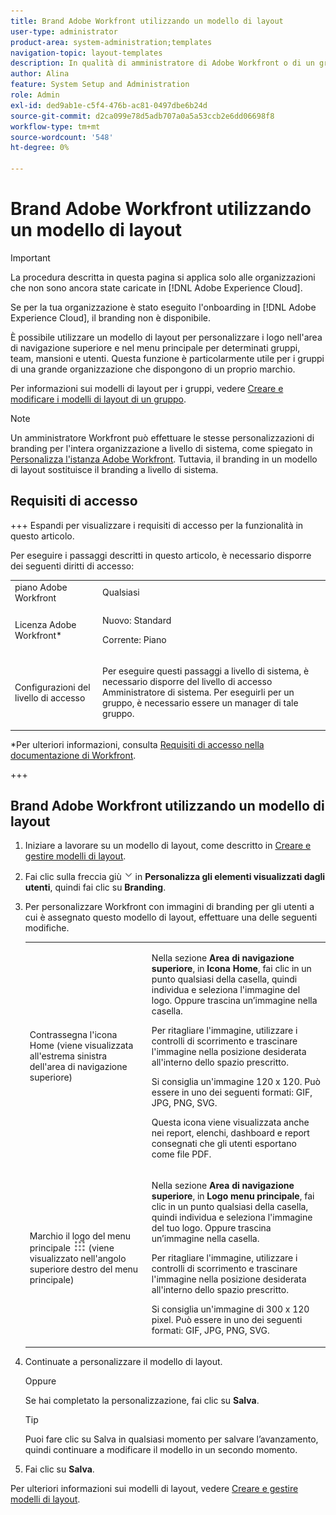 ```yaml
---
title: Brand Adobe Workfront utilizzando un modello di layout
user-type: administrator
product-area: system-administration;templates
navigation-topic: layout-templates
description: In qualità di amministratore di Adobe Workfront o di un gruppo, puoi utilizzare un modello di layout per personalizzare i loghi nell’area di navigazione superiore e nel menu principale per determinati gruppi, team, mansioni e utenti. Questa funzione è particolarmente utile per i gruppi di una grande organizzazione che dispongono di un proprio marchio.
author: Alina
feature: System Setup and Administration
role: Admin
exl-id: ded9ab1e-c5f4-476b-ac81-0497dbe6b24d
source-git-commit: d2ca099e78d5adb707a0a5a53ccb2e6dd06698f8
workflow-type: tm+mt
source-wordcount: '548'
ht-degree: 0%

---
```


# Brand Adobe Workfront utilizzando un modello di layout

<!--Audited: 09/2024-->

>[!IMPORTANT]
>
>La procedura descritta in questa pagina si applica solo alle organizzazioni che non sono ancora state caricate in [!DNL Adobe Experience Cloud].
>
> Se per la tua organizzazione è stato eseguito l&#39;onboarding in [!DNL Adobe Experience Cloud], il branding non è disponibile.

È possibile utilizzare un modello di layout per personalizzare i logo nell&#39;area di navigazione superiore e nel menu principale per determinati gruppi, team, mansioni e utenti. Questa funzione è particolarmente utile per i gruppi di una grande organizzazione che dispongono di un proprio marchio.

Per informazioni sui modelli di layout per i gruppi, vedere [Creare e modificare i modelli di layout di un gruppo](../../../administration-and-setup/manage-groups/work-with-group-objects/create-and-modify-a-groups-layout-templates.md).

>[!NOTE]
>
>Un amministratore Workfront può effettuare le stesse personalizzazioni di branding per l&#39;intera organizzazione a livello di sistema, come spiegato in [Personalizza l&#39;istanza Adobe Workfront](../../../administration-and-setup/customize-workfront/brand-workfront/brand-your-workfront-instance.md). Tuttavia, il branding in un modello di layout sostituisce il branding a livello di sistema.
><!--
>Maybe add a section about deleting these 2 settings to revert to default branding?
>-->

## Requisiti di accesso

+++ Espandi per visualizzare i requisiti di accesso per la funzionalità in questo articolo.

Per eseguire i passaggi descritti in questo articolo, è necessario disporre dei seguenti diritti di accesso:

<table style="table-layout:auto"> 
 <col> 
 <col> 
 <tbody> 
  <tr> 
   <td role="rowheader">piano Adobe Workfront</td> 
   <td>Qualsiasi</td> 
  </tr> 
  <tr> 
   <td role="rowheader">Licenza Adobe Workfront*</td> 
   <td><p>Nuovo: Standard</p>
  <p> Corrente: Piano</p>
   </td> 
  </tr> 
  <tr> 
   <td role="rowheader">Configurazioni del livello di accesso</td> 
   <td> <p>Per eseguire questi passaggi a livello di sistema, è necessario disporre del livello di accesso Amministratore di sistema.
Per eseguirli per un gruppo, è necessario essere un manager di tale gruppo.</p> </td> 
  </tr> 
 </tbody> 
</table>

*Per ulteriori informazioni, consulta [Requisiti di accesso nella documentazione di Workfront](/help/quicksilver/administration-and-setup/add-users/access-levels-and-object-permissions/access-level-requirements-in-documentation.md).

+++

## Brand Adobe Workfront utilizzando un modello di layout

1. Iniziare a lavorare su un modello di layout, come descritto in [Creare e gestire modelli di layout](../../../administration-and-setup/customize-workfront/use-layout-templates/create-and-manage-layout-templates.md).
1. Fai clic sulla freccia giù ![freccia giù](assets/dropdown-arrow.png) in **Personalizza gli elementi visualizzati dagli utenti**, quindi fai clic su **Branding**.
1. Per personalizzare Workfront con immagini di branding per gli utenti a cui è assegnato questo modello di layout, effettuare una delle seguenti modifiche.

   <table style="table-layout:auto"> 
    <col> 
    <col> 
    <tbody> 
     <tr> 
      <td role="rowheader"> <p>Contrassegna l'icona Home <span style="font-weight: normal;"> (viene visualizzata all'estrema sinistra dell'area di navigazione superiore)</span></p> </td> 
      <td> <p>Nella sezione <strong>Area di navigazione superiore</strong>, in <strong>Icona Home</strong>, fai clic in un punto qualsiasi della casella, quindi individua e seleziona l'immagine del logo. Oppure trascina un’immagine nella casella.</p> <p>Per ritagliare l'immagine, utilizzare i controlli di scorrimento e trascinare l'immagine nella posizione desiderata all'interno dello spazio prescritto.</p> <p>Si consiglia un'immagine 120 x 120. Può essere in uno dei seguenti formati: GIF, JPG, PNG, SVG.</p> <p>Questa icona viene visualizzata anche nei report, elenchi, dashboard e report consegnati che gli utenti esportano come file PDF.</p> </td> 
     </tr> 
     <tr> 
      <td role="rowheader"> <p>Marchio il logo del menu principale <img src="assets/main-menu-icon.png"> <span style="font-weight: normal;">(viene visualizzato nell'angolo superiore destro del menu principale)</span></p> </td> 
      <td> <p> <p> <p>Nella sezione <strong>Area di navigazione superiore</strong>, in <strong>Logo menu principale</strong>, fai clic in un punto qualsiasi della casella, quindi individua e seleziona l'immagine del tuo logo. Oppure trascina un’immagine nella casella.</p> <p>Per ritagliare l'immagine, utilizzare i controlli di scorrimento e trascinare l'immagine nella posizione desiderata all'interno dello spazio prescritto.</p> <p>Si consiglia un'immagine di 300 x 120 pixel. Può essere in uno dei seguenti formati: GIF, JPG, PNG, SVG.</p> </p> </p> </td> 
     </tr> 
    </tbody> 
   </table>

1. Continuate a personalizzare il modello di layout.

   Oppure

   Se hai completato la personalizzazione, fai clic su **Salva**.

   >[!TIP]
   >
   >Puoi fare clic su Salva in qualsiasi momento per salvare l’avanzamento, quindi continuare a modificare il modello in un secondo momento.

1. Fai clic su **Salva**.

Per ulteriori informazioni sui modelli di layout, vedere [Creare e gestire modelli di layout](../../../administration-and-setup/customize-workfront/use-layout-templates/create-and-manage-layout-templates.md).
